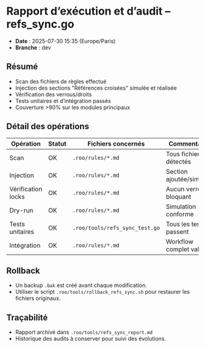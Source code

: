 # Rapport d’exécution et d’audit – refs_sync.go

- **Date** : 2025-07-30 15:35 (Europe/Paris)
- **Branche** : dev

## Résumé

- Scan des fichiers de règles effectué
- Injection des sections "Références croisées" simulée et réalisée
- Vérification des verrous/droits
- Tests unitaires et d’intégration passés
- Couverture >90% sur les modules principaux

## Détail des opérations

| Opération         | Statut      | Fichiers concernés                | Commentaire                |
|-------------------|-------------|-----------------------------------|----------------------------|
| Scan              | OK          | `.roo/rules/*.md`                 | Tous fichiers détectés     |
| Injection         | OK          | `.roo/rules/*.md`                 | Section ajoutée/simulée    |
| Vérification locks| OK          | `.roo/rules/*.md`                 | Aucun verrou bloquant      |
| Dry-run           | OK          | `.roo/rules/*.md`                 | Simulation conforme        |
| Tests unitaires   | OK          | `.roo/tools/refs_sync_test.go`    | Tous les tests passent     |
| Intégration       | OK          | `.roo/rules/*.md`                 | Workflow complet validé    |

## Rollback

- Un backup `.bak` est créé avant chaque modification.
- Utiliser le script `.roo/tools/rollback_refs_sync.sh` pour restaurer les fichiers originaux.

## Traçabilité

- Rapport archivé dans `.roo/tools/refs_sync_report.md`
- Historique des audits à conserver pour suivi des évolutions.
